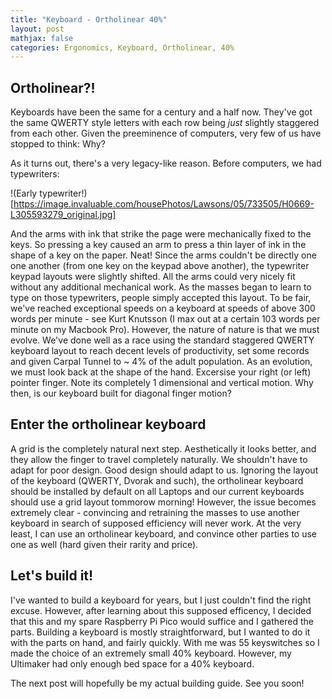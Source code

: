 ```yaml
---
title: "Keyboard - Ortholinear 40%"
layout: post
mathjax: false
categories: Ergonomics, Keyboard, Ortholinear, 40%
---
```

## Ortholinear?!
Keyboards have been the same for a century and a half now. They've got the same QWERTY style letters with each row being *just* slightly staggered from each other. Given the
preeminence of computers, very few of us have stopped to think: Why?

As it turns out, there's a very legacy-like reason. 
Before computers, we had typewriters:

!(Early typewriter!)[https://image.invaluable.com/housePhotos/Lawsons/05/733505/H0669-L305593279_original.jpg]

And the arms with ink that strike the page were mechanically fixed to the keys. So pressing a key caused an arm to press a thin layer of ink in the shape of a key on the paper. Neat! Since the arms couldn't be directly
one one another (from one key on the keypad above another), the typewriter keypad layouts were slightly shifted. All the arms could very nicely fit without any additional mechanical work. As the masses began to learn to type
on those typewriters, people simply accepted this layout. To be fair, we've reached exceptional speeds on a keyboard at speeds of above 300 words per minute - see Kurt Knutsson (I max out at a certain 103 words per minute on my Macbook Pro).
However, the nature of nature is that we must evolve. We've done well as a race using the standard staggered QWERTY keyboard layout to reach decent levels of productivity, set some records and given Carpal Tunnel to ~ 4% of the adult population. 
As an evolution, we must look back at the shape of the hand. Excersise your right (or left) pointer finger. Note its completely 1 dimensional and vertical motion. Why then, is our keyboard built for diagonal finger motion?

## Enter the ortholinear keyboard
A grid is the completely natural next step. Aesthetically it looks better, and they allow the finger to travel completely naturally. We shouldn't have to adapt for poor design. Good design should adapt to us. 
Ignoring the layout of the keyboard (QWERTY, Dvorak and such), the ortholinear keyboard should be installed by default on all Laptops and our current keyboards should use a grid layout tommorow morning! However, the issue becomes extremely
clear - convincing and retraining the masses to use another keyboard in search of supposed efficiency will never work. At the very least, I can use an ortholinear keyboard, and convince other parties to use one as well (hard given 
their rarity and price).

## Let's build it!
I've wanted to build a keyboard for years, but I just couldn't find the right excuse. However, after learning about this supposed efficency, I decided that this and my spare Raspberry Pi Pico would suffice and I gathered the parts. 
Building a keyboard is mostly straightforward, but I wanted to do it with the parts on hand, and fairly quickly. With me was 55 keyswitches so I made the choice of an extremely small 40% keyboard. However, my Ultimaker had only enough bed space
for a 40% keyboard.

The next post will hopefully be my actual building guide. See you soon!
